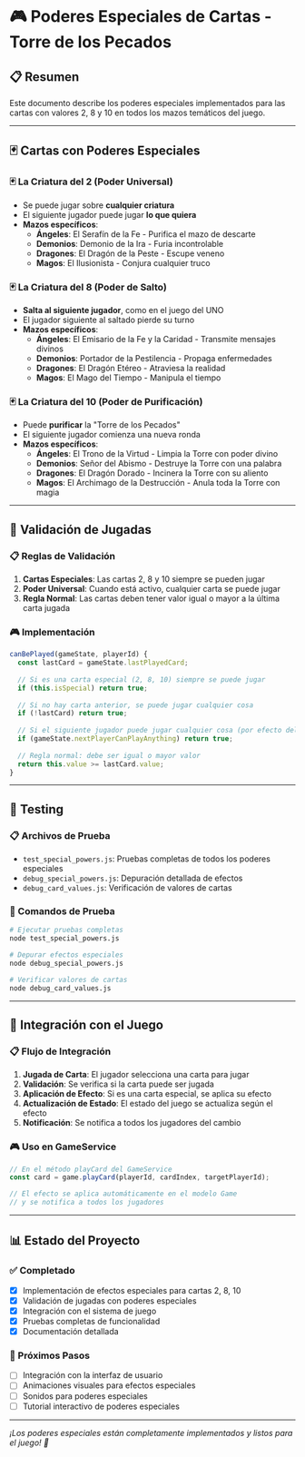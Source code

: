 # 🎮 Poderes Especiales de Cartas - Torre de los Pecados

## 📋 Resumen

Este documento describe los poderes especiales implementados para las cartas con valores 2, 8 y 10 en todos los mazos temáticos del juego.

---

## 🃏 Cartas con Poderes Especiales

### 🃏 La Criatura del 2 (Poder Universal)
- Se puede jugar sobre **cualquier criatura**
- El siguiente jugador puede jugar **lo que quiera**
- **Mazos específicos**:
  - **Ángeles**: El Serafín de la Fe - Purifica el mazo de descarte
  - **Demonios**: Demonio de la Ira - Furia incontrolable
  - **Dragones**: El Dragón de la Peste - Escupe veneno
  - **Magos**: El Ilusionista - Conjura cualquier truco

### 🃏 La Criatura del 8 (Poder de Salto)
- **Salta al siguiente jugador**, como en el juego del UNO
- El jugador siguiente al saltado pierde su turno
- **Mazos específicos**:
  - **Ángeles**: El Emisario de la Fe y la Caridad - Transmite mensajes divinos
  - **Demonios**: Portador de la Pestilencia - Propaga enfermedades
  - **Dragones**: El Dragón Etéreo - Atraviesa la realidad
  - **Magos**: El Mago del Tiempo - Manipula el tiempo

### 🃏 La Criatura del 10 (Poder de Purificación)
- Puede **purificar** la "Torre de los Pecados"
- El siguiente jugador comienza una nueva ronda
- **Mazos específicos**:
  - **Ángeles**: El Trono de la Virtud - Limpia la Torre con poder divino
  - **Demonios**: Señor del Abismo - Destruye la Torre con una palabra
  - **Dragones**: El Dragón Dorado - Incinera la Torre con su aliento
  - **Magos**: El Archimago de la Destrucción - Anula toda la Torre con magia

---

## 🎯 Validación de Jugadas

### 📋 Reglas de Validación
1. **Cartas Especiales**: Las cartas 2, 8 y 10 siempre se pueden jugar
2. **Poder Universal**: Cuando está activo, cualquier carta se puede jugar
3. **Regla Normal**: Las cartas deben tener valor igual o mayor a la última carta jugada

### 🎮 Implementación
```javascript
canBePlayed(gameState, playerId) {
  const lastCard = gameState.lastPlayedCard;
  
  // Si es una carta especial (2, 8, 10) siempre se puede jugar
  if (this.isSpecial) return true;
  
  // Si no hay carta anterior, se puede jugar cualquier cosa
  if (!lastCard) return true;
  
  // Si el siguiente jugador puede jugar cualquier cosa (por efecto del 2)
  if (gameState.nextPlayerCanPlayAnything) return true;
  
  // Regla normal: debe ser igual o mayor valor
  return this.value >= lastCard.value;
}
```

---

## 🧪 Testing

### 📋 Archivos de Prueba
- `test_special_powers.js`: Pruebas completas de todos los poderes especiales
- `debug_special_powers.js`: Depuración detallada de efectos
- `debug_card_values.js`: Verificación de valores de cartas

### 🎯 Comandos de Prueba
```bash
# Ejecutar pruebas completas
node test_special_powers.js

# Depurar efectos especiales
node debug_special_powers.js

# Verificar valores de cartas
node debug_card_values.js
```

---

## 🔧 Integración con el Juego

### 📋 Flujo de Integración
1. **Jugada de Carta**: El jugador selecciona una carta para jugar
2. **Validación**: Se verifica si la carta puede ser jugada
3. **Aplicación de Efecto**: Si es una carta especial, se aplica su efecto
4. **Actualización de Estado**: El estado del juego se actualiza según el efecto
5. **Notificación**: Se notifica a todos los jugadores del cambio

### 🎮 Uso en GameService
```javascript
// En el método playCard del GameService
const card = game.playCard(playerId, cardIndex, targetPlayerId);

// El efecto se aplica automáticamente en el modelo Game
// y se notifica a todos los jugadores
```

---

## 📊 Estado del Proyecto

### ✅ Completado
- [x] Implementación de efectos especiales para cartas 2, 8, 10
- [x] Validación de jugadas con poderes especiales
- [x] Integración con el sistema de juego
- [x] Pruebas completas de funcionalidad
- [x] Documentación detallada

### 🎯 Próximos Pasos
- [ ] Integración con la interfaz de usuario
- [ ] Animaciones visuales para efectos especiales
- [ ] Sonidos para poderes especiales
- [ ] Tutorial interactivo de poderes especiales

---

*¡Los poderes especiales están completamente implementados y listos para el juego! 🚀*
